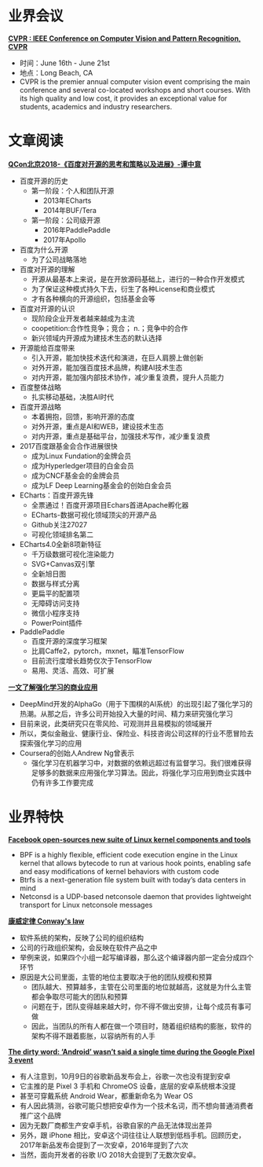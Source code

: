 ﻿# 业界会议

[**CVPR : IEEE Conference on Computer Vision and Pattern Recognition, CVPR**](http://cvpr2019.thecvf.com/)
* 时间：June 16th - June 21st
* 地点：Long Beach, CA
* CVPR is the premier annual computer vision event comprising the main conference and several co-located workshops and short courses. With its high quality and low cost, it provides an exceptional value for students, academics and industry researchers.


# 文章阅读

[**QCon北京2018-《百度对开源的思考和策略以及进展》-谭中意**](https://ppt.geekbang.org/list/qconbj2018)
* 百度开源的历史
   * 第一阶段：个人和团队开源
      * 2013年ECharts
      * 2014年BUF/Tera
   * 第一阶段：公司级开源
      * 2016年PaddlePaddle
      * 2017年Apollo
* 百度为什么开源
   * 为了公司战略落地
* 百度对开源的理解
   * 开源从最基本上来说，是在开放源码基础上，进行的一种合作开发模式
   * 为了保证这种模式持久下去，衍生了各种License和商业模式
   * 才有各种横向的开源组织，包括基金会等
* 百度对开源的认识
   * 现阶段企业开发者越来越成为主流
   * coopetition:合作性竞争；竞合； n.；竞争中的合作
   * 新兴领域内开源成为建技术生态的默认选择
* 开源能给百度带来
   * 引入开源，能加快技术迭代和演进，在巨人肩膀上做创新
   * 对外开源，能加强百度技术品牌，构建AI技术生态
   * 对内开源，能加强内部技术协作，减少重复浪费，提升人员能力
* 百度整体战略
   * 扎实移动基础，决胜AI时代
* 百度开源战略
   * 本着拥抱，回馈，影响开源的态度
   * 对外开源，重点是AI和WEB，建设技术生态
   * 对内开源，重点是基础平台，加强技术写作，减少重复浪费
* 2017百度跟基金会合作进展很快
   * 成为Linux Fundation的金牌会员
   * 成为Hyperledger项目的白金会员
   * 成为CNCF基金会的金牌会员
   * 成为LF Deep Learning基金会的创始白金会员
* ECharts：百度开源先锋
   * 全票通过！百度开源项目Echars首进Apache孵化器
   * ECharts-数据可视化领域顶尖的开源产品
   * Github关注27027
   * 可视化领域排名第二
* ECharts4.0全新8项新特征
   * 千万级数据可视化渲染能力
   * SVG+Canvas双引擎
   * 全新旭日图
   * 数据与样式分离
   * 更扁平的配置项
   * 无障碍访问支持
   * 微信小程序支持
   * PowerPoint插件
* PaddlePaddle
   * 百度开源的深度学习框架
   * 比肩Caffe2，pytorch，mxnet，瞄准TensorFlow
   * 目前流行度增长趋势仅次于TensorFlow
   * 易用、灵活、高效、可扩展


[**一文了解强化学习的商业应用**](https://www.jiqizhixin.com/articles/2018-11-09-7)
* DeepMind开发的AlphaGo（用于下围棋的AI系统）的出现引起了强化学习的热潮。从那之后，许多公司开始投入大量的时间、精力来研究强化学习
* 目前来说，此类研究只在零风险、可观测并且易模拟的领域展开
* 所以，类似金融业、健康行业、保险业、科技咨询公司这样的行业不愿冒险去探索强化学习的应用
* Coursera的创始人Andrew Ng曾表示
   * 强化学习在机器学习中，对数据的依赖远超过有监督学习。我们很难获得足够多的数据来应用强化学习算法。因此，将强化学习应用到商业实践中仍有许多工作要完成


# 业界特快

[**Facebook open-sources new suite of Linux kernel components and tools**](https://code.fb.com/open-source/linux/)
* BPF is a highly flexible, efficient code execution engine in the Linux kernel that allows bytecode to run at various hook points, enabling safe and easy modifications of kernel behaviors with custom code
* Btrfs is a next-generation file system built with today’s data centers in mind
* Netconsd is a UDP-based netconsole daemon that provides lightweight transport for Linux netconsole messages


[**康威定律 Conway's law**](http://www.ruanyifeng.com/blog/2018/11/weekly-issue-29.html)
* 软件系统的架构，反映了公司的组织结构
* 公司的行政组织架构，会反映在软件产品之中
* 举例来说，如果四个小组一起写编译器，那么这个编译器内部一定会分成四个环节
* 原因是大公司里面，主管的地位主要取决于他的团队规模和预算
   * 团队越大、预算越多，主管在公司里面的地位就越高，这就是为什么主管都会争取尽可能大的团队和预算
   * 问题在于，团队变得越来越大时，你不得不做出安排，让每个成员有事可做
   * 因此，当团队的所有人都在做一个项目时，随着组织结构的膨胀，软件的架构不得不跟着膨胀，以容纳所有的人手


[**The dirty word: ‘Android’ wasn’t said a single time during the Google Pixel 3 event**](https://9to5google.com/2018/10/11/the-dirty-word-android-dead-made-by-google/)
* 有人注意到，10月9日的谷歌新品发布会上，谷歌一次也没有提到安卓
* 它主推的是 Pixel 3 手机和 ChromeOS 设备，底层的安卓系统根本没提
* 甚至可穿戴系统 Android Wear，都重新命名为 Wear OS
* 有人因此猜测，谷歌可能只想把安卓作为一个技术名词，而不想向普通消费者推广这个品牌
* 因为无数厂商都生产安卓手机，谷歌自家的产品无法体现出差异
* 另外，跟 iPhone 相比，安卓这个词往往让人联想到低档手机。回顾历史，2017年新品发布会提到了一次安卓，2016年提到了六次
* 当然，面向开发者的谷歌 I/O 2018大会提到了无数次安卓。
